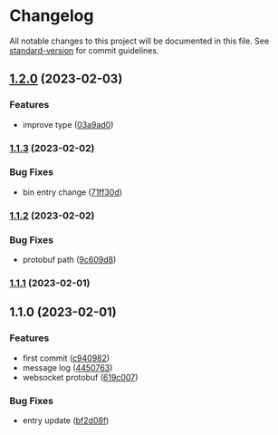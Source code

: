 # Changelog

All notable changes to this project will be documented in this file. See [standard-version](https://github.com/conventional-changelog/standard-version) for commit guidelines.

## [1.2.0](https://github.com/liou666/live-parser/compare/v1.1.3...v1.2.0) (2023-02-03)


### Features

* improve type ([03a9ad0](https://github.com/liou666/live-parser/commit/03a9ad0b8edafa70177bca58d3cb73f1c2f16f36))

### [1.1.3](https://github.com/liou666/live-parser/compare/v1.1.2...v1.1.3) (2023-02-02)


### Bug Fixes

* bin entry change ([71ff30d](https://github.com/liou666/live-parser/commit/71ff30dcfd254b6dd02ca2c4622ba7eed573243e))

### [1.1.2](https://github.com/liou666/live-parser/compare/v1.1.1...v1.1.2) (2023-02-02)


### Bug Fixes

* protobuf path ([9c609d8](https://github.com/liou666/live-parser/commit/9c609d899fa2fdabf4ffe17d86b6520ad605953e))

### [1.1.1](https://github.com/liou666/live-parser/compare/v1.1.0...v1.1.1) (2023-02-01)

## 1.1.0 (2023-02-01)


### Features

* first commit ([c940982](https://github.com/liou666/live-parser/commit/c940982ab3e7e7f6133054f98587baf0b259df0d))
* message log ([4450763](https://github.com/liou666/live-parser/commit/44507637ac5e8cde502832d1abbb8179fc55c50b))
* websocket protobuf ([619c007](https://github.com/liou666/live-parser/commit/619c00724ab1d5a2e785f23485f5dc2f16b43e49))


### Bug Fixes

* entry update ([bf2d08f](https://github.com/liou666/live-parser/commit/bf2d08f1231760e044011f55fc8dc651de0eea58))
